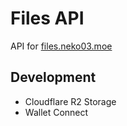 # Files API
API for [files.neko03.moe](https://files.neko03.moe)

## Development
- Cloudflare R2 Storage
- Wallet Connect
